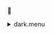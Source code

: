 &#x1F4D5; <details><summary>dark.menu</summary><blockquote><pre>&#x1F4D5; <details><summary>dark.cbk</summary><blockquote><pre>&#x1F4D5; <details><summary>setupDark.rcp</summary><blockquote><pre>&#x1F4D5;  shut	in 
The above code block covers:0.00 minutes of camera integration + hardware moves and overhead</pre></blockquote></details>&#x1F4D9; <details><summary>dark_01wave_1beam_1sums_16rep_BOTH.rcp</summary><blockquote><pre>&#x1F4D9;  data	rcam	both	656.28	1 
&#x1F4D9;  data	rcam	both	656.28	1 
&#x1F4D9;  data	rcam	both	656.28	1 
&#x1F4D9;  data	rcam	both	656.28	1 
&#x1F4D9;  data	rcam	both	656.28	1 
&#x1F4D9;  data	rcam	both	656.28	1 
&#x1F4D9;  data	rcam	both	656.28	1 
&#x1F4D9;  data	rcam	both	656.28	1 
&#x1F4D9;  data	rcam	both	656.28	1 
&#x1F4D9;  data	rcam	both	656.28	1 
&#x1F4D9;  data	rcam	both	656.28	1 
&#x1F4D9;  data	rcam	both	656.28	1 
&#x1F4D9;  data	rcam	both	656.28	1 
&#x1F4D9;  data	rcam	both	656.28	1 
&#x1F4D9;  data	rcam	both	656.28	1 
&#x1F4D9;  data	rcam	both	656.28	1 
The above code block covers:0.17 minutes of camera integration + hardware moves and overhead</pre></blockquote></details>&#x1F4D9; <details><summary>dark_01wave_1beam_16sums_1rep_BOTH.rcp</summary><blockquote><pre>&#x1F4D9;  data	rcam	both	656.28	16 
The above code block covers:0.09 minutes of camera integration + hardware moves and overhead</pre></blockquote></details>The above code block covers:0.26 minutes of camera integration + hardware moves and overhead</pre></blockquote></details></pre></blockquote></details>
